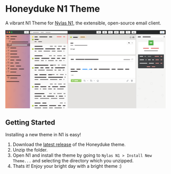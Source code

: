 
# Honeyduke N1 Theme
A vibrant N1 Theme for [Nylas N1](http://www.nylas.com/n1), the extensible, open-source email client.


![Screenshot](/images/screenshot.png)

## Getting Started
Installing a new theme in N1 is easy!

1. Download the [latest release](https://github.com/arimai/n1-honeyduke/releases) of the Honeyduke theme. 
2. Unzip the folder.
3. Open N1 and install the theme by going to `Nylas N1 > Install New Theme...` and selecting the directory which you unzipped.
4. Thats it! Enjoy your bright day with a bright theme :) 


